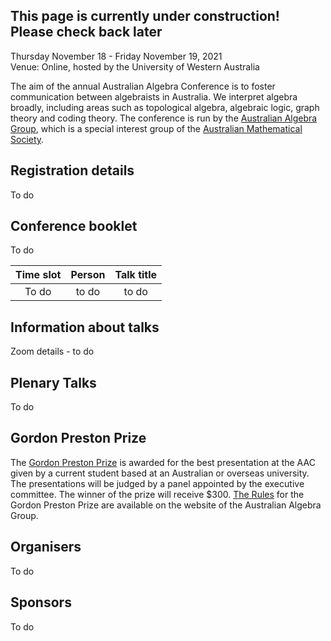 ## This page is currently under construction! Please check back later

Thursday November 18 - Friday November 19, 2021\
Venue: Online, hosted by the University of Western Australia


The aim of the annual Australian Algebra Conference is to foster communication between algebraists in Australia. We interpret algebra broadly, including areas such as topological algebra, algebraic logic, graph theory and coding theory. The conference is run by the [Australian Algebra Group](https://austalg.ltumathstats.com/), which is a special interest group of the [Australian Mathematical Society](https://austms.org.au/).

## Registration details
To do

## Conference booklet

To do

| Time slot | Person | Talk title |
|:--:|:--:|:--:|
| To do | to do | to do |

## Information about talks

Zoom details - to do

## Plenary Talks

To do

## Gordon Preston Prize

The [Gordon Preston Prize](https://austalg.ltumathstats.com/gordon-preston-prize) is awarded for the best presentation at the AAC given by a current student based at an Australian or overseas university. The presentations will be judged by a panel appointed by the executive committee. The winner of the prize will receive $300. [The Rules](https://austalg.ltumathstats.com/rules-for-the-gordon-preston-prize) for the Gordon Preston Prize are available on the website of the Australian Algebra Group. 

## Organisers
To do


## Sponsors

To do
